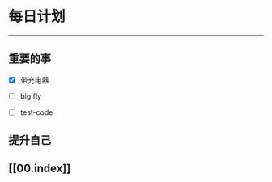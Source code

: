
# 每日计划
---
## 重要的事

- [x]  带充电器
- [ ]  big fly
- [ ]  test-code



## 提升自己

  



## [[00.index]]










